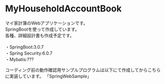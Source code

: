 # MyHouseholdAccountBook
マイ家計簿のWebアプリケーションです。<br>
SpringBootを使って作成しています。<br>
各種、詳細設計書も作成予定です。<br>
<br>
・SpringBoot:3.0.7<br>
・Spring Security:6.0.7<br>
・Mybatis:???<br>

コーディング前の動作確認用サンプルプログラムは以下にて作成してからこちらに実装しています。
「SpringWebSample」
